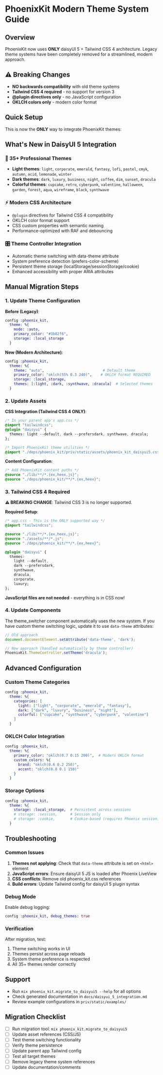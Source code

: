 # PhoenixKit Modern Theme System Guide

## Overview

PhoenixKit now uses **ONLY** daisyUI 5 + Tailwind CSS 4 architecture. 
Legacy theme systems have been completely removed for a streamlined, modern approach.

## ⚠️ Breaking Changes

- **NO backwards compatibility** with old theme systems
- **Tailwind CSS 4 required** - no support for version 3
- **@plugin directives only** - no JavaScript configuration
- **OKLCH colors only** - modern color format

## Quick Setup

This is now the **ONLY** way to integrate PhoenixKit themes:

## What's New in DaisyUI 5 Integration

### 🎨 35+ Professional Themes
- **Light themes**: `light`, `corporate`, `emerald`, `fantasy`, `lofi`, `pastel`, `cmyk`, `autumn`, `acid`, `lemonade`, `winter`
- **Dark themes**: `dark`, `luxury`, `business`, `night`, `coffee`, `dim`, `sunset`, `dracula`
- **Colorful themes**: `cupcake`, `retro`, `cyberpunk`, `valentine`, `halloween`, `garden`, `forest`, `aqua`, `wireframe`, `black`, `synthwave`

### ⚡ Modern CSS Architecture
- `@plugin` directives for Tailwind CSS 4 compatibility
- OKLCH color format support
- CSS custom properties with semantic naming
- Performance-optimized with RAF and debouncing

### 🎛️ Theme Controller Integration
- Automatic theme switching with data-theme attribute
- System preference detection (prefers-color-scheme)
- Persistent theme storage (localStorage/sessionStorage/cookie)
- Enhanced accessibility with proper ARIA attributes

## Manual Migration Steps

### 1. Update Theme Configuration

**Before (Legacy)**:
```elixir
config :phoenix_kit,
  theme: %{
    mode: :auto,
    primary_color: "#3b82f6",
    storage: :local_storage
  }
```

**New (Modern Architecture)**:
```elixir
config :phoenix_kit,
  theme: %{
    theme: "auto",                           # Default theme
    primary_color: "oklch(55% 0.3 240)",    # OKLCH format REQUIRED  
    storage: :local_storage,
    themes: [:light, :dark, :synthwave, :dracula]  # Selected themes
  }
```

### 2. Update Assets

**CSS Integration (Tailwind CSS 4 ONLY)**:
```css
/* In your parent app's app.css */
@import "tailwindcss";
@plugin "daisyui" {
  themes: light --default, dark --prefersdark, synthwave, dracula;
};

/* Import PhoenixKit theme utilities */  
@import "./deps/phoenix_kit/priv/static/assets/phoenix_kit_daisyui5.css";
```

**Content Configuration**:
```css
/* Add PhoenixKit content paths */
@source "./lib/**/*.{ex,heex,js}";
@source "./deps/phoenix_kit/**/*.{ex,heex}";
```

### 3. Tailwind CSS 4 Required

**⚠️ BREAKING CHANGE**: Tailwind CSS 3 is no longer supported.

**Required Setup**:
```css
/* app.css - This is the ONLY supported way */
@import "tailwindcss";

@source "./lib/**/*.{ex,heex,js}";
@source "./assets/**/*.js";  
@source "./deps/phoenix_kit/**/*.{ex,heex}";

@plugin "daisyui" {
  themes: 
    light --default,
    dark --prefersdark,
    synthwave,
    dracula,
    corporate,
    luxury;
};
```

**JavaScript files are not needed** - everything is in CSS now!

### 4. Update Components

The theme_switcher component automatically uses the new system. If you have custom theme switching logic, update it to use `data-theme` attributes:

```javascript
// Old approach
document.documentElement.setAttribute('data-theme', 'dark');

// New approach (handled automatically by theme controller)
PhoenixKit.ThemeController.setTheme('dracula');
```

## Advanced Configuration

### Custom Theme Categories

```elixir
config :phoenix_kit,
  theme: %{
    categories: [
      light: ["light", "corporate", "emerald", "fantasy"],
      dark: ["dark", "luxury", "business", "night"],
      colorful: ["cupcake", "synthwave", "cyberpunk", "valentine"]
    ]
  }
```

### OKLCH Color Integration

```elixir
config :phoenix_kit,
  theme: %{
    primary_color: "oklch(0.7 0.15 200)",  # Modern OKLCH format
    custom_colors: %{
      brand: "oklch(0.6 0.2 250)",
      accent: "oklch(0.8 0.1 150)"
    }
  }
```

### Storage Options

```elixir
config :phoenix_kit,
  theme: %{
    storage: :local_storage,  # Persistent across sessions
    # storage: :session,      # Session only
    # storage: :cookie,       # Cookie-based (requires Phoenix session)
  }
```

## Troubleshooting

### Common Issues

1. **Themes not applying**: Check that `data-theme` attribute is set on `<html>` element
2. **JavaScript errors**: Ensure daisyUI 5 JS is loaded after Phoenix LiveView
3. **CSS conflicts**: Remove old phoenix_kit.css references
4. **Build errors**: Update Tailwind config for daisyUI 5 plugin syntax

### Debug Mode

Enable debug logging:
```elixir
config :phoenix_kit, debug_themes: true
```

### Verification

After migration, test:
1. Theme switching works in UI
2. Themes persist across page reloads  
3. System theme preference is respected
4. All 35+ themes render correctly

## Support

- Run `mix phoenix_kit.migrate_to_daisyui5 --help` for all options
- Check generated documentation in `docs/daisyui_5_integration.md`
- Review example configurations in `priv/static/examples/`

## Migration Checklist

- [ ] Run migration tool: `mix phoenix_kit.migrate_to_daisyui5`
- [ ] Update asset references (CSS/JS)
- [ ] Test theme switching functionality
- [ ] Verify theme persistence
- [ ] Update parent app Tailwind config
- [ ] Test all target themes
- [ ] Remove legacy theme system references
- [ ] Update documentation/comments
